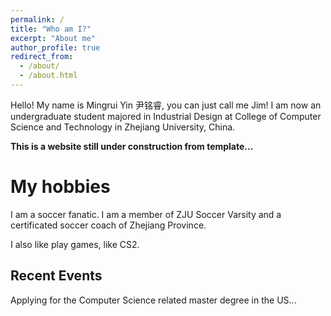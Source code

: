 ```yaml
---
permalink: /
title: "Who am I?"
excerpt: "About me"
author_profile: true
redirect_from: 
  - /about/
  - /about.html
---
```


Hello! My name is Mingrui Yin 尹铭睿, you can just call me Jim! I am now an undergraduate student majored in Industrial Design at College of Computer Science and Technology in Zhejiang University, China. 

**This is a website still under construction from template...**

<!-- My academic interests
======
I am interested in various areas such as computer vision, graphics, IoT, XR, and HCI.-->

My hobbies
======
I am a soccer fanatic. I am a member of ZJU Soccer Varsity and a certificated soccer coach of Zhejiang Province.

I also like play games, like CS2.

<!-- My publications
======
Gao, Linlu & Yin, Mingrui & Xiao, Fuyuan & Cao, Zehong. (2023). A Complex Belief Jensen-Shannon Divergence in Complex Evidence Theory for Decision-Making. 299-304. 10.1109/ICUS58632.2023.10318369. -->

Recent Events
------
Applying for the Computer Science related master degree in the US...
